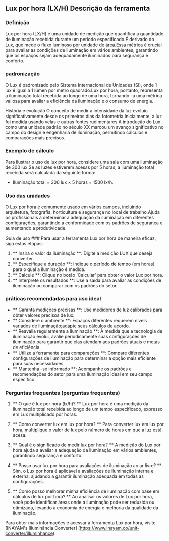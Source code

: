 ## Lux por hora (LX/H) Descrição da ferramenta

### Definição
Lux por hora (LX/H) é uma unidade de medição que quantifica a quantidade de iluminação recebida durante um período especificado.É derivado do Lux, que mede o fluxo luminoso por unidade de área.Essa métrica é crucial para avaliar as condições de iluminação em vários ambientes, garantindo que os espaços sejam adequadamente iluminados para segurança e conforto.

### padronização
O Lux é padronizado pelo Sistema Internacional de Unidades (SI), onde 1 lux é igual a 1 lúmen por metro quadrado.Lux por hora, portanto, representa a iluminação total recebida ao longo de uma hora, tornando -a uma métrica valiosa para avaliar a eficiência da iluminação e o consumo de energia.

História e evolução
O conceito de medir a intensidade da luz evoluiu significativamente desde os primeiros dias da fotometria.Inicialmente, a luz foi medida usando velas e outras fontes rudimentares.A introdução do Lux como uma unidade padrão no século XX marcou um avanço significativo no campo do design e engenharia de iluminação, permitindo cálculos e comparações mais precisos.

### Exemplo de cálculo
Para ilustrar o uso de lux por hora, considere uma sala com uma iluminação de 300 lux.Se as luzes estiverem acesas por 5 horas, a iluminação total recebida será calculada da seguinte forma:
- Iluminação total = 300 lux × 5 horas = 1500 lx/h.

### Uso das unidades
O Lux por hora é comumente usado em vários campos, incluindo arquitetura, fotografia, horticultura e segurança no local de trabalho.Ajuda os profissionais a determinar a adequação da iluminação em diferentes configurações, garantindo a conformidade com os padrões de segurança e aumentando a produtividade.

Guia de uso ###
Para usar a ferramenta Lux por hora de maneira eficaz, siga estas etapas:
1. ** Insira o valor da iluminação **: Digite a medição LUX que deseja converter.
2. ** Especifique a duração **: Indique o período de tempo (em horas) para o qual a iluminação é medida.
3. ** Calcule **: Clique no botão 'Calcular' para obter o valor Lux por hora.
4. ** Interprete os resultados **: Use a saída para avaliar as condições de iluminação ou comparar com os padrões do setor.

### práticas recomendadas para uso ideal
- ** Garanta medições precisas **: Use medidores de luz calibrados para obter valores precisos de lux.
- ** Considere o ambiente **: Espaços diferentes requerem níveis variados de iluminação;adapte seus cálculos de acordo.
- ** Reavalia regularmente a iluminação **: À medida que a tecnologia de iluminação evolui, avalie periodicamente suas configurações de iluminação para garantir que elas atendam aos padrões atuais e metas de eficiência.
- ** Utilize a ferramenta para comparações **: Compare diferentes configurações de iluminação para determinar a opção mais eficiente para suas necessidades.
- ** Mantenha -se informado **: Acompanhe os padrões e recomendações do setor para uma iluminação ideal em seu campo específico.

### Perguntas frequentes (perguntas frequentes)

1. ** O que é lux por hora (lx/h)? **
Lux por hora é uma medição da iluminação total recebida ao longo de um tempo especificado, expresso em Lux multiplicado por horas.

2. ** Como converter lux em lux por hora? **
Para converter lux em lux por hora, multiplique o valor de lux pelo número de horas em que a luz está acesa.

3. ** Qual é o significado de medir lux por hora? **
A medição do Lux por hora ajuda a avaliar a adequação da iluminação em vários ambientes, garantindo segurança e conforto.

4. ** Posso usar lux por hora para avaliações de iluminação ao ar livre? **
Sim, o Lux por hora é aplicável a avaliações de iluminação interna e externa, ajudando a garantir iluminação adequada em todas as configurações.

5. ** Como posso melhorar minha eficiência de iluminação com base em cálculos de lux por hora? **
Ao analisar os valores de Lux por hora, você pode identificar áreas onde a iluminação pode ser reduzida ou otimizada, levando a economia de energia e melhoria da qualidade da iluminação.

Para obter mais informações e acessar a ferramenta Lux por hora, visite [INAYAM's Illuminância Converter] (https://www.inayam.co/unit-converter/illuminhance).